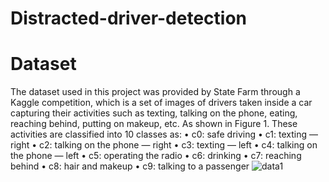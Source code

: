# Distracted-driver-detection
# Dataset
The dataset used in this project was provided by State Farm through a Kaggle competition, which is a set of images of 
drivers taken inside a car capturing their activities such as texting, talking on the phone, eating, reaching behind, putting 
on makeup, etc. As shown in Figure 1. These activities are classified into 10 classes as:
• c0: safe driving
• c1: texting — right 
• c2: talking on the phone — right 
• c3: texting — left 
• c4: talking on the phone — left 
• c5: operating the radio 
• c6: drinking 
• c7: reaching behind 
• c8: hair and makeup 
• c9: talking to a passenger
![data1](https://user-images.githubusercontent.com/72360864/179309605-8e97d16d-6c13-41fa-bfd2-84091a593228.png)

